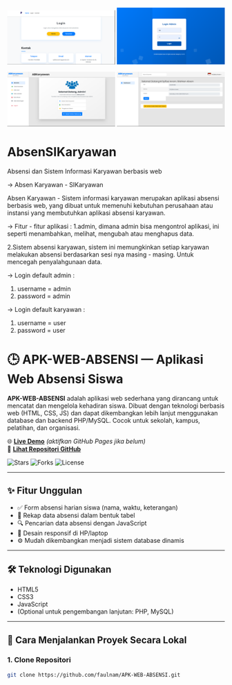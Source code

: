 <p align="center">
  <img src="assets/1.png" width="250" alt="My Profile Picture" />
    <img src="assets/2.png" width="250" alt="My Profile Picture" />
</p>
<p align="center">
  <img src="assets/3.png" width="250" alt="My Profile Picture" />
    <img src="assets/4.png" width="250" alt="My Profile Picture" />
</p>


# AbsenSIKaryawan
Absensi dan Sistem Informasi Karyawan berbasis web


-> Absen Karyawan - SIKaryawan

Absen Karyawan - Sistem informasi karyawan merupakan aplikasi absensi berbasis web, yang dibuat untuk memenuhi kebutuhan perusahaan atau instansi yang membutuhkan aplikasi absensi karyawan.

-> Fitur - fitur aplikasi : 
1.admin, dimana admin bisa mengontrol aplikasi, ini seperti menambahkan, melihat, mengubah atau menghapus data.

2.Sistem absensi karyawan, sistem ini memungkinkan setiap karyawan melakukan absensi berdasarkan sesi nya masing - masing.  Untuk mencegah penyalahgunaan data.

-> Login default admin : 
  1. username = admin
  2. password = admin
  
-> Login default karyawan : 
  1. username = user
  2. password = user
  
# 🕒 APK-WEB-ABSENSI — Aplikasi Web Absensi Siswa

**APK-WEB-ABSENSI** adalah aplikasi web sederhana yang dirancang untuk mencatat dan mengelola kehadiran siswa. Dibuat dengan teknologi berbasis web (HTML, CSS, JS) dan dapat dikembangkan lebih lanjut menggunakan database dan backend PHP/MySQL. Cocok untuk sekolah, kampus, pelatihan, dan organisasi.

🌐 **[Live Demo](https://faulnam.github.io/APK-WEB-ABSENSI/)** *(aktifkan GitHub Pages jika belum)*  
📁 **[Lihat Repositori GitHub](https://github.com/faulnam/APK-WEB-ABSENSI)**

![Stars](https://img.shields.io/github/stars/faulnam/APK-WEB-ABSENSI?style=social)
![Forks](https://img.shields.io/github/forks/faulnam/APK-WEB-ABSENSI?style=social)
![License](https://img.shields.io/github/license/faulnam/APK-WEB-ABSENSI)

---

## ✨ Fitur Unggulan

- ✅ Form absensi harian siswa (nama, waktu, keterangan)
- 📄 Rekap data absensi dalam bentuk tabel
- 🔍 Pencarian data absensi dengan JavaScript
- 📱 Desain responsif di HP/laptop
- ⚙️ Mudah dikembangkan menjadi sistem database dinamis

---

## 🛠️ Teknologi Digunakan

- HTML5
- CSS3
- JavaScript
- (Optional untuk pengembangan lanjutan: PHP, MySQL)

---

## 🚀 Cara Menjalankan Proyek Secara Lokal

### 1. Clone Repositori

```bash
git clone https://github.com/faulnam/APK-WEB-ABSENSI.git

